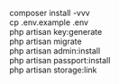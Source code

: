 composer install -vvv  
cp .env.example .env  
php artisan key:generate  
php artisan migrate  
php artisan admin:install  
php artisan passport:install  
php artisan storage:link  
